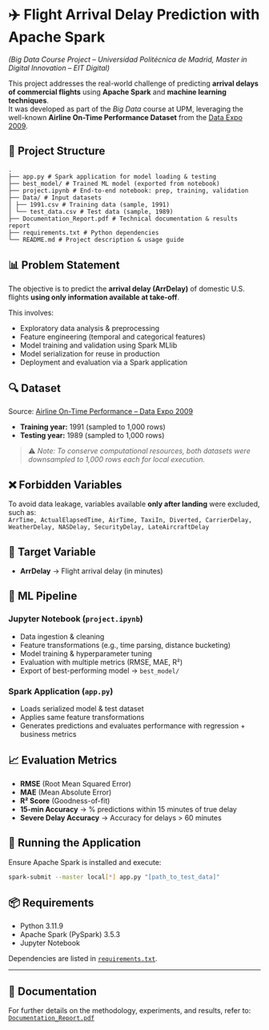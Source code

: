 # ✈️ Flight Arrival Delay Prediction with Apache Spark  

*(Big Data Course Project – Universidad Politécnica de Madrid, Master in Digital Innovation – EIT Digital)*  

This project addresses the real-world challenge of predicting **arrival delays of commercial flights** using **Apache Spark** and **machine learning techniques**.  
It was developed as part of the *Big Data* course at UPM, leveraging the well-known **Airline On-Time Performance Dataset** from the [Data Expo 2009](https://dataverse.harvard.edu/dataset.xhtml?persistentId=doi:10.7910/DVN/HG7NV7).  



## 📁 Project Structure
```
.
├── app.py # Spark application for model loading & testing
├── best_model/ # Trained ML model (exported from notebook)
├── project.ipynb # End-to-end notebook: prep, training, validation
├── Data/ # Input datasets
│ ├── 1991.csv # Training data (sample, 1991)
│ └── test_data.csv # Test data (sample, 1989)
├── Documentation_Report.pdf # Technical documentation & results report
├── requirements.txt # Python dependencies
└── README.md # Project description & usage guide
```


## 📊 Problem Statement
The objective is to predict the **arrival delay (ArrDelay)** of domestic U.S. flights **using only information available at take-off**.  

This involves:
- Exploratory data analysis & preprocessing  
- Feature engineering (temporal and categorical features)  
- Model training and validation using Spark MLlib  
- Model serialization for reuse in production  
- Deployment and evaluation via a Spark application  


## 🔍 Dataset
Source: [Airline On-Time Performance – Data Expo 2009](https://dataverse.harvard.edu/dataset.xhtml?persistentId=doi:10.7910/DVN/HG7NV7)  

- **Training year:** 1991 (sampled to 1,000 rows)  
- **Testing year:** 1989 (sampled to 1,000 rows)  

> ⚠️ *Note: To conserve computational resources, both datasets were downsampled to 1,000 rows each for local execution.*  




## ❌ Forbidden Variables
To avoid data leakage, variables available **only after landing** were excluded, such as:  
`ArrTime, ActualElapsedTime, AirTime, TaxiIn, Diverted, CarrierDelay, WeatherDelay, NASDelay, SecurityDelay, LateAircraftDelay`



## 🎯 Target Variable
- **ArrDelay** → Flight arrival delay (in minutes)




## 🧪 ML Pipeline
### Jupyter Notebook (`project.ipynb`)
- Data ingestion & cleaning  
- Feature transformations (e.g., time parsing, distance bucketing)  
- Model training & hyperparameter tuning  
- Evaluation with multiple metrics (RMSE, MAE, R²)  
- Export of best-performing model → `best_model/`

### Spark Application (`app.py`)
- Loads serialized model & test dataset  
- Applies same feature transformations  
- Generates predictions and evaluates performance with regression + business metrics  



## 📈 Evaluation Metrics
- **RMSE** (Root Mean Squared Error)  
- **MAE** (Mean Absolute Error)  
- **R² Score** (Goodness-of-fit)  
- **15-min Accuracy** → % predictions within 15 minutes of true delay  
- **Severe Delay Accuracy** → Accuracy for delays > 60 minutes  



## 🚀 Running the Application
Ensure Apache Spark is installed and execute:  

```bash
spark-submit --master local[*] app.py "[path_to_test_data]"
```

## 📦 Requirements
- Python 3.11.9  
- Apache Spark (PySpark) 3.5.3  
- Jupyter Notebook  

Dependencies are listed in [`requirements.txt`](requirements.txt).  

---

## 📄 Documentation
For further details on the methodology, experiments, and results, refer to:  
[`Documentation_Report.pdf`](Documentation_Report.pdf)

